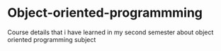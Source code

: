 # Object-oriented-programmming
Course details that i have learned in my second semester about object oriented programming subject

